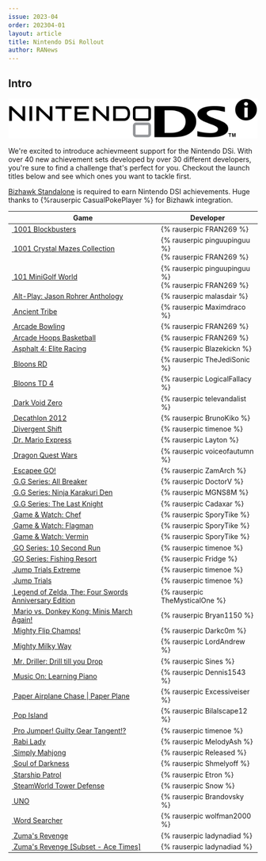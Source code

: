 ```yaml
---
issue: 2023-04
order: 202304-01
layout: article
title: Nintendo DSi Rollout
author: RANews
---
```


## Intro

<p align="center">
  <img src="img/DSi/Nintendo_DSi_logo_white.png" />
</p>

We're excited to introduce achievmeent support for the Nintendo DSi. With over 40 new achievement sets developed by over 30 different developers, you're sure to find a challenge that's perfect for you. Checkout the launch titles below and see which ones you want to tackle first.

[Bizhawk Standalone](https://tasvideos.org/BizHawk/ReleaseHistory) is required to earn Nintendo DSI achievements. Huge thanks to {%rauserpic CasualPokePlayer %} for Bizhawk integration.

| Game                                                                                                                                                                                                                                               | Developer                                               |
| -------------------------------------------------------------------------------------------------------------------------------------------------------------------------------------------------------------------------------------------------- | ------------------------------------------------------- |
| <a class="gameicon-link" href="https://retroachievements.org/game/22404" target="_blank" rel="noopener"> <img class="gameicon" src="https://media.retroachievements.org/Images/068079.png" alt=""> <span>1001 Blockbusters</span></a>                                     | {% rauserpic FRAN269 %}                                 |
| <a class="gameicon-link" href="https://retroachievements.org/game/22458" target="_blank" rel="noopener"> <img class="gameicon" src="https://media.retroachievements.org/Images/068078.png" alt=""> <span>1001 Crystal Mazes Collection</span></a>                         | {% rauserpic pinguupinguu %}<br>{% rauserpic FRAN269 %} |
| <a class="gameicon-link" href="https://retroachievements.org/game/22621" target="_blank" rel="noopener"> <img class="gameicon" src="https://media.retroachievements.org/Images/068695.png" alt=""> <span>101 MiniGolf World</span></a>                                    | {% rauserpic pinguupinguu %}<br>{% rauserpic FRAN269 %} |
| <a class="gameicon-link" href="https://retroachievements.org/game/22382" target="_blank" rel="noopener"> <img class="gameicon" src="https://media.retroachievements.org/Images/067273.png" alt=""> <span>Alt-Play: Jason Rohrer Anthology</span></a>                      | {% rauserpic malasdair %}                               |
| <a class="gameicon-link" href="https://retroachievements.org/game/22375" target="_blank" rel="noopener"> <img class="gameicon" src="https://media.retroachievements.org/Images/067376.png" alt=""> <span>Ancient Tribe</span></a>                                         | {% rauserpic Maximdraco %}                              |
| <a class="gameicon-link" href="https://retroachievements.org/game/22403" target="_blank" rel="noopener"> <img class="gameicon" src="https://media.retroachievements.org/Images/068081.png" alt=""> <span>Arcade Bowling</span></a>                                        | {% rauserpic FRAN269 %}                                 |
| <a class="gameicon-link" href="https://retroachievements.org/game/22351" target="_blank" rel="noopener"> <img class="gameicon" src="https://media.retroachievements.org/Images/068080.png" alt=""> <span>Arcade Hoops Basketball</span></a>                               | {% rauserpic FRAN269 %}                                 |
| <a class="gameicon-link" href="https://retroachievements.org/game/22331" target="_blank" rel="noopener"> <img class="gameicon" src="https://media.retroachievements.org/Images/067137.png" alt=""> <span>Asphalt 4: Elite Racing</span></a>                               | {% rauserpic Blazekickn %}                              |
| <a class="gameicon-link" href="https://retroachievements.org/game/22321" target="_blank" rel="noopener"> <img class="gameicon" src="https://media.retroachievements.org/Images/069236.png" alt=""> <span>Bloons RD</span></a>                                             | {% rauserpic TheJediSonic %}                            |
| <a class="gameicon-link" href="https://retroachievements.org/game/22319" target="_blank" rel="noopener"> <img class="gameicon" src="https://media.retroachievements.org/Images/067816.png" alt=""> <span>Bloons TD 4</span></a>                                           | {% rauserpic LogicalFallacy %}                          |
| <a class="gameicon-link" href="https://retroachievements.org/game/22311" target="_blank" rel="noopener"> <img class="gameicon" src="https://media.retroachievements.org/Images/067431.png" alt=""> <span>Dark Void Zero</span></a>                                        | {% rauserpic televandalist %}                           |
| <a class="gameicon-link" href="https://retroachievements.org/game/22405" target="_blank" rel="noopener"> <img class="gameicon" src="https://media.retroachievements.org/Images/067643.png" alt=""> <span>Decathlon 2012</span></a>                                        | {% rauserpic BrunoKiko %}                               |
| <a class="gameicon-link" href="https://retroachievements.org/game/22451" target="_blank" rel="noopener"> <img class="gameicon" src="https://media.retroachievements.org/Images/067708.png" alt=""> <span>Divergent Shift</span></a>                                       | {% rauserpic timenoe %}                                 |
| <a class="gameicon-link" href="https://retroachievements.org/game/22374" target="_blank" rel="noopener"> <img class="gameicon" src="https://media.retroachievements.org/Images/067316.png" alt=""> <span>Dr. Mario Express</span></a>                                     | {% rauserpic Layton %}                                  |
| <a class="gameicon-link" href="https://retroachievements.org/game/22308" target="_blank" rel="noopener"> <img class="gameicon" src="https://media.retroachievements.org/Images/067608.png" alt=""> <span>Dragon Quest Wars</span></a>                                     | {% rauserpic voiceofautumn %}                           |
| <a class="gameicon-link" href="https://retroachievements.org/game/22336" target="_blank" rel="noopener"> <img class="gameicon" src="https://media.retroachievements.org/Images/070815.png" alt=""> <span>Escapee GO!</span></a>                                           | {% rauserpic ZamArch %}                                 |
| <a class="gameicon-link" href="https://retroachievements.org/game/22314" target="_blank" rel="noopener"> <img class="gameicon" src="https://media.retroachievements.org/Images/068455.png" alt=""> <span>G.G Series: All Breaker</span></a>                               | {% rauserpic DoctorV %}                                 |
| <a class="gameicon-link" href="https://retroachievements.org/game/22377" target="_blank" rel="noopener"> <img class="gameicon" src="https://media.retroachievements.org/Images/067309.png" alt=""> <span>G.G Series: Ninja Karakuri Den</span></a>                        | {% rauserpic MGNS8M %}                                  |
| <a class="gameicon-link" href="https://retroachievements.org/game/22330" target="_blank" rel="noopener"> <img class="gameicon" src="https://media.retroachievements.org/Images/067162.png" alt=""> <span>G.G Series: The Last Knight</span></a>                           | {% rauserpic Cadaxar %}                                 |
| <a class="gameicon-link" href="https://retroachievements.org/game/22400" target="_blank" rel="noopener"> <img class="gameicon" src="https://media.retroachievements.org/Images/067367.png" alt=""> <span>Game & Watch: Chef</span></a>                                    | {% rauserpic SporyTike %}                               |
| <a class="gameicon-link" href="https://retroachievements.org/game/22433" target="_blank" rel="noopener"> <img class="gameicon" src="https://media.retroachievements.org/Images/067527.png" alt=""> <span>Game & Watch: Flagman</span></a>                                 | {% rauserpic SporyTike %}                               |
| <a class="gameicon-link" href="https://retroachievements.org/game/22437" target="_blank" rel="noopener"> <img class="gameicon" src="https://media.retroachievements.org/Images/067571.png" alt=""> <span>Game & Watch: Vermin</span></a>                                  | {% rauserpic SporyTike %}                               |
| <a class="gameicon-link" href="https://retroachievements.org/game/22435" target="_blank" rel="noopener"> <img class="gameicon" src="https://media.retroachievements.org/Images/067545.png" alt=""> <span>GO Series: 10 Second Run</span></a>                              | {% rauserpic timenoe %}                                 |
| <a class="gameicon-link" href="https://retroachievements.org/game/22363" target="_blank" rel="noopener"> <img class="gameicon" src="https://media.retroachievements.org/Images/067556.png" alt=""> <span>GO Series: Fishing Resort</span></a>                             | {% rauserpic Fridge %}                                  |
| <a class="gameicon-link" href="https://retroachievements.org/game/22412" target="_blank" rel="noopener"> <img class="gameicon" src="https://media.retroachievements.org/Images/067692.png" alt=""> <span>Jump Trials Extreme</span></a>                                   | {% rauserpic timenoe %}                                 |
| <a class="gameicon-link" href="https://retroachievements.org/game/22440" target="_blank" rel="noopener"> <img class="gameicon" src="https://media.retroachievements.org/Images/067684.png" alt=""> <span>Jump Trials</span></a>                                           | {% rauserpic timenoe %}                                 |
| <a class="gameicon-link" href="https://retroachievements.org/game/22310" target="_blank" rel="noopener"> <img class="gameicon" src="https://media.retroachievements.org/Images/067821.png" alt=""> <span>Legend of Zelda, The: Four Swords Anniversary Edition</span></a> | {% rauserpic TheMysticalOne %}                          |
| <a class="gameicon-link" href="https://retroachievements.org/game/22373" target="_blank" rel="noopener"> <img class="gameicon" src="https://media.retroachievements.org/Images/067683.png" alt=""> <span>Mario vs. Donkey Kong: Minis March Again!</span></a>             | {% rauserpic Bryan1150 %}                               |
| <a class="gameicon-link" href="https://retroachievements.org/game/22325" target="_blank" rel="noopener"> <img class="gameicon" src="https://media.retroachievements.org/Images/067235.png" alt=""> <span>Mighty Flip Champs!</span></a>                                   | {% rauserpic Darkc0m %}                                 |
| <a class="gameicon-link" href="https://retroachievements.org/game/22326" target="_blank" rel="noopener"> <img class="gameicon" src="https://media.retroachievements.org/Images/067306.png" alt=""> <span>Mighty Milky Way</span></a>                                      | {% rauserpic LordAndrew %}                              |
| <a class="gameicon-link" href="https://retroachievements.org/game/22323" target="_blank" rel="noopener"> <img class="gameicon" src="https://media.retroachievements.org/Images/067194.png" alt=""> <span>Mr. Driller: Drill till you Drop</span></a>                      | {% rauserpic Sines %}                                   |
| <a class="gameicon-link" href="https://retroachievements.org/game/22332" target="_blank" rel="noopener"> <img class="gameicon" src="https://media.retroachievements.org/Images/069414.png" alt=""> <span>Music On: Learning Piano</span></a>                              | {% rauserpic Dennis1543 %}                              |
| <a class="gameicon-link" href="https://retroachievements.org/game/22358" target="_blank" rel="noopener"> <img class="gameicon" src="https://media.retroachievements.org/Images/067228.png" alt=""> <span>Paper Airplane Chase \| Paper Plane</span></a>                   | {% rauserpic Excessiveiser %}                           |
| <a class="gameicon-link" href="https://retroachievements.org/game/23789" target="_blank" rel="noopener"> <img class="gameicon" src="https://media.retroachievements.org/Images/071295.png" alt=""> <span>Pop Island</span></a>                                            | {% rauserpic Bilalscape12 %}                            |
| <a class="gameicon-link" href="https://retroachievements.org/game/22455" target="_blank" rel="noopener"> <img class="gameicon" src="https://media.retroachievements.org/Images/067781.png" alt=""> <span>Pro Jumper! Guilty Gear Tangent!?</span></a>                     | {% rauserpic timenoe %}                                 |
| <a class="gameicon-link" href="https://retroachievements.org/game/22376" target="_blank" rel="noopener"> <img class="gameicon" src="https://media.retroachievements.org/Images/067451.png" alt=""> <span>Rabi Lady</span></a>                                             | {% rauserpic MelodyAsh %}                               |
| <a class="gameicon-link" href="https://retroachievements.org/game/22392" target="_blank" rel="noopener"> <img class="gameicon" src="https://media.retroachievements.org/Images/069993.png" alt=""> <span>Simply Mahjong</span></a>                                        | {% rauserpic Released %}                                |
| <a class="gameicon-link" href="https://retroachievements.org/game/22338" target="_blank" rel="noopener"> <img class="gameicon" src="https://media.retroachievements.org/Images/067280.png" alt=""> <span>Soul of Darkness</span></a>                                      | {% rauserpic Shmelyoff %}                               |
| <a class="gameicon-link" href="https://retroachievements.org/game/22327" target="_blank" rel="noopener"> <img class="gameicon" src="https://media.retroachievements.org/Images/069951.png" alt=""> <span>Starship Patrol</span></a>                                       | {% rauserpic Etron %}                                   |
| <a class="gameicon-link" href="https://retroachievements.org/game/22307" target="_blank" rel="noopener"> <img class="gameicon" src="https://media.retroachievements.org/Images/069402.png" alt=""> <span>SteamWorld Tower Defense</span></a>                              | {% rauserpic Snow %}                                    |
| <a class="gameicon-link" href="https://retroachievements.org/game/22379" target="_blank" rel="noopener"> <img class="gameicon" src="https://media.retroachievements.org/Images/069121.png" alt=""> <span>UNO</span></a>                                                   | {% rauserpic Brandovsky %}                              |
| <a class="gameicon-link" href="https://retroachievements.org/game/22369" target="_blank" rel="noopener"> <img class="gameicon" src="https://media.retroachievements.org/Images/067301.png" alt=""> <span>Word Searcher</span></a>                                         | {% rauserpic wolfman2000 %}                             |
| <a class="gameicon-link" href="https://retroachievements.org/game/18547" target="_blank" rel="noopener"> <img class="gameicon" src="https://media.retroachievements.org/Images/067135.png" alt=""> <span>Zuma's Revenge</span></a>                                        | {% rauserpic ladynadiad %}                              |
| <a class="gameicon-link" href="https://retroachievements.org/game/22525" target="_blank" rel="noopener"> <img class="gameicon" src="https://media.retroachievements.org/Images/071346.png" alt=""> <span>Zuma's Revenge [Subset - Ace Times]</span></a>                   | {% rauserpic ladynadiad %}                              |

